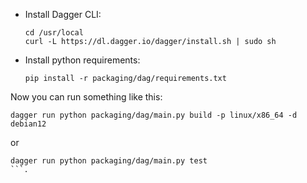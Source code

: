 - Install Dagger CLI:
  ```
  cd /usr/local
  curl -L https://dl.dagger.io/dagger/install.sh | sudo sh
  ```
- Install python requirements:
  ```
  pip install -r packaging/dag/requirements.txt
  ```

Now you can run something like this:

```
dagger run python packaging/dag/main.py build -p linux/x86_64 -d debian12
```

or

```
dagger run python packaging/dag/main.py test
```.


